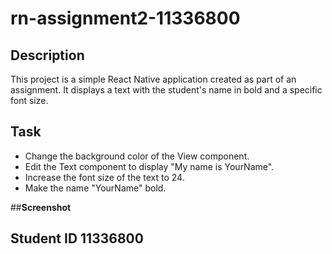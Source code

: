 # rn-assignment2-11336800

## Description
This project is a simple React Native application created as part of an assignment. It displays a text with the student's name in bold and a specific font size.

## Task
- Change the background color of the View component.
- Edit the Text component to display "My name is YourName".
- Increase the font size of the text to 24.
- Make the name "YourName" bold.

##**Screenshot**

## Student ID 11336800
